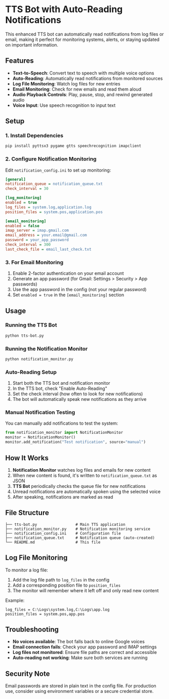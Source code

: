 # TTS Bot with Auto-Reading Notifications

This enhanced TTS bot can automatically read notifications from log files or email, making it perfect for monitoring systems, alerts, or staying updated on important information.

## Features

- **Text-to-Speech**: Convert text to speech with multiple voice options
- **Auto-Reading**: Automatically read notifications from monitored sources
- **Log File Monitoring**: Watch log files for new entries
- **Email Monitoring**: Check for new emails and read them aloud
- **Audio Playback Controls**: Play, pause, stop, and rewind generated audio
- **Voice Input**: Use speech recognition to input text

## Setup

### 1. Install Dependencies

```bash
pip install pyttsx3 pygame gtts speechrecognition imapclient
```

### 2. Configure Notification Monitoring

Edit `notification_config.ini` to set up monitoring:

```ini
[general]
notification_queue = notification_queue.txt
check_interval = 30

[log_monitoring]
enabled = true
log_files = system.log,application.log
position_files = system.pos,application.pos

[email_monitoring]
enabled = false
imap_server = imap.gmail.com
email_address = your.email@gmail.com
password = your_app_password
check_interval = 300
last_check_file = email_last_check.txt
```

### 3. For Email Monitoring

1. Enable 2-factor authentication on your email account
2. Generate an app password (for Gmail: Settings > Security > App passwords)
3. Use the app password in the config (not your regular password)
4. Set `enabled = true` in the `[email_monitoring]` section

## Usage

### Running the TTS Bot

```bash
python tts-bot.py
```

### Running the Notification Monitor

```bash
python notification_monitor.py
```

### Auto-Reading Setup

1. Start both the TTS bot and notification monitor
2. In the TTS bot, check "Enable Auto-Reading"
3. Set the check interval (how often to look for new notifications)
4. The bot will automatically speak new notifications as they arrive

### Manual Notification Testing

You can manually add notifications to test the system:

```python
from notification_monitor import NotificationMonitor
monitor = NotificationMonitor()
monitor.add_notification("Test notification", source="manual")
```

## How It Works

1. **Notification Monitor** watches log files and emails for new content
2. When new content is found, it's written to `notification_queue.txt` as JSON
3. **TTS Bot** periodically checks the queue file for new notifications
4. Unread notifications are automatically spoken using the selected voice
5. After speaking, notifications are marked as read

## File Structure

```
├── tts-bot.py                 # Main TTS application
├── notification_monitor.py    # Notification monitoring service
├── notification_config.ini    # Configuration file
├── notification_queue.txt     # Notification queue (auto-created)
└── README.md                  # This file
```

## Log File Monitoring

To monitor a log file:

1. Add the log file path to `log_files` in the config
2. Add a corresponding position file to `position_files`
3. The monitor will remember where it left off and only read new content

Example:
```
log_files = C:\Logs\system.log,C:\Logs\app.log
position_files = system.pos,app.pos
```

## Troubleshooting

- **No voices available**: The bot falls back to online Google voices
- **Email connection fails**: Check your app password and IMAP settings
- **Log files not monitored**: Ensure file paths are correct and accessible
- **Auto-reading not working**: Make sure both services are running

## Security Note

Email passwords are stored in plain text in the config file. For production use, consider using environment variables or a secure credential store.
